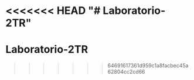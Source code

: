 <<<<<<< HEAD
"# Laboratorio-2TR" 
=======
# Laboratorio-2TR
>>>>>>> 64691617361d959c1a8facbec45a62804cc2cd66
